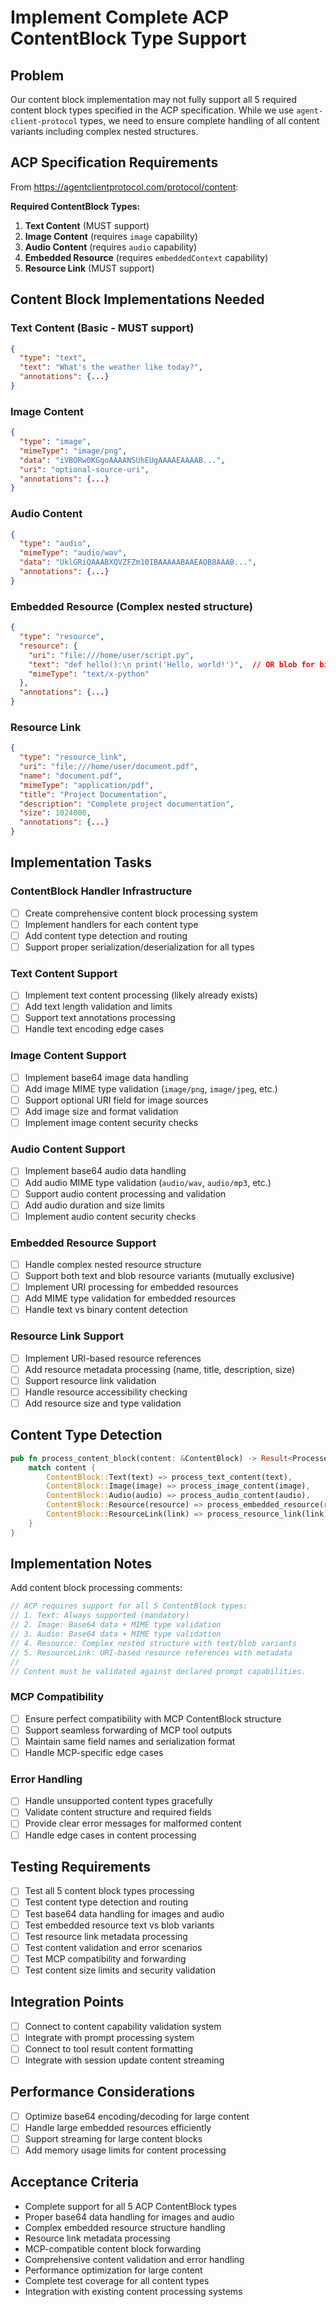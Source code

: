 # Implement Complete ACP ContentBlock Type Support

## Problem
Our content block implementation may not fully support all 5 required content block types specified in the ACP specification. While we use `agent-client-protocol` types, we need to ensure complete handling of all content variants including complex nested structures.

## ACP Specification Requirements
From https://agentclientprotocol.com/protocol/content:

**Required ContentBlock Types:**
1. **Text Content** (MUST support)
2. **Image Content** (requires `image` capability)
3. **Audio Content** (requires `audio` capability)
4. **Embedded Resource** (requires `embeddedContext` capability)
5. **Resource Link** (MUST support)

## Content Block Implementations Needed

### Text Content (Basic - MUST support)
```json
{
  "type": "text",
  "text": "What's the weather like today?",
  "annotations": {...}
}
```

### Image Content  
```json
{
  "type": "image",
  "mimeType": "image/png",
  "data": "iVBORw0KGgoAAAANSUhEUgAAAAEAAAAB...",
  "uri": "optional-source-uri",
  "annotations": {...}
}
```

### Audio Content
```json
{
  "type": "audio", 
  "mimeType": "audio/wav",
  "data": "UklGRiQAAABXQVZFZm10IBAAAAABAAEAQB8AAAB...",
  "annotations": {...}
}
```

### Embedded Resource (Complex nested structure)
```json
{
  "type": "resource",
  "resource": {
    "uri": "file:///home/user/script.py",
    "text": "def hello():\n print('Hello, world!')",  // OR blob for binary
    "mimeType": "text/x-python"
  },
  "annotations": {...}
}
```

### Resource Link
```json
{
  "type": "resource_link",
  "uri": "file:///home/user/document.pdf", 
  "name": "document.pdf",
  "mimeType": "application/pdf",
  "title": "Project Documentation",
  "description": "Complete project documentation",
  "size": 1024000,
  "annotations": {...}
}
```

## Implementation Tasks

### ContentBlock Handler Infrastructure
- [ ] Create comprehensive content block processing system
- [ ] Implement handlers for each content type
- [ ] Add content type detection and routing
- [ ] Support proper serialization/deserialization for all types

### Text Content Support
- [ ] Implement text content processing (likely already exists)
- [ ] Add text length validation and limits
- [ ] Support text annotations processing
- [ ] Handle text encoding edge cases

### Image Content Support  
- [ ] Implement base64 image data handling
- [ ] Add image MIME type validation (`image/png`, `image/jpeg`, etc.)
- [ ] Support optional URI field for image sources
- [ ] Add image size and format validation
- [ ] Implement image content security checks

### Audio Content Support
- [ ] Implement base64 audio data handling
- [ ] Add audio MIME type validation (`audio/wav`, `audio/mp3`, etc.)
- [ ] Support audio content processing and validation
- [ ] Add audio duration and size limits
- [ ] Implement audio content security checks

### Embedded Resource Support
- [ ] Handle complex nested resource structure
- [ ] Support both text and blob resource variants (mutually exclusive)
- [ ] Implement URI processing for embedded resources
- [ ] Add MIME type validation for embedded resources
- [ ] Handle text vs binary content detection

### Resource Link Support
- [ ] Implement URI-based resource references
- [ ] Add resource metadata processing (name, title, description, size)
- [ ] Support resource link validation
- [ ] Handle resource accessibility checking
- [ ] Add resource size and type validation

## Content Type Detection
```rust
pub fn process_content_block(content: &ContentBlock) -> Result<ProcessedContent> {
    match content {
        ContentBlock::Text(text) => process_text_content(text),
        ContentBlock::Image(image) => process_image_content(image), 
        ContentBlock::Audio(audio) => process_audio_content(audio),
        ContentBlock::Resource(resource) => process_embedded_resource(resource),
        ContentBlock::ResourceLink(link) => process_resource_link(link),
    }
}
```

## Implementation Notes
Add content block processing comments:
```rust
// ACP requires support for all 5 ContentBlock types:
// 1. Text: Always supported (mandatory)
// 2. Image: Base64 data + MIME type validation
// 3. Audio: Base64 data + MIME type validation  
// 4. Resource: Complex nested structure with text/blob variants
// 5. ResourceLink: URI-based resource references with metadata
//
// Content must be validated against declared prompt capabilities.
```

### MCP Compatibility
- [ ] Ensure perfect compatibility with MCP ContentBlock structure
- [ ] Support seamless forwarding of MCP tool outputs
- [ ] Maintain same field names and serialization format
- [ ] Handle MCP-specific edge cases

### Error Handling
- [ ] Handle unsupported content types gracefully
- [ ] Validate content structure and required fields
- [ ] Provide clear error messages for malformed content
- [ ] Handle edge cases in content processing

## Testing Requirements
- [ ] Test all 5 content block types processing
- [ ] Test content type detection and routing
- [ ] Test base64 data handling for images and audio
- [ ] Test embedded resource text vs blob variants
- [ ] Test resource link metadata processing
- [ ] Test content validation and error scenarios
- [ ] Test MCP compatibility and forwarding
- [ ] Test content size limits and security validation

## Integration Points
- [ ] Connect to content capability validation system
- [ ] Integrate with prompt processing system
- [ ] Connect to tool result content formatting
- [ ] Integrate with session update content streaming

## Performance Considerations
- [ ] Optimize base64 encoding/decoding for large content
- [ ] Handle large embedded resources efficiently
- [ ] Support streaming for large content blocks
- [ ] Add memory usage limits for content processing

## Acceptance Criteria
- Complete support for all 5 ACP ContentBlock types
- Proper base64 data handling for images and audio
- Complex embedded resource structure handling
- Resource link metadata processing
- MCP-compatible content block forwarding
- Comprehensive content validation and error handling
- Performance optimization for large content
- Complete test coverage for all content types
- Integration with existing content processing systems